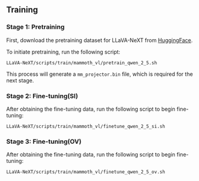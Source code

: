 ## Training

### Stage 1: Pretraining

First, download the pretraining dataset for LLaVA-NeXT from [HuggingFace](https://huggingface.co/datasets/liuhaotian/LLaVA-Pretrain).

To initiate pretraining, run the following script:

```
LLaVA-NeXT/scripts/train/mammoth_vl/pretrain_qwen_2_5.sh
```

This process will generate a `mm_projector.bin` file, which is required for the next stage.

### Stage 2: Fine-tuning(SI)

After obtaining the fine-tuning data, run the following script to begin fine-tuning:

```
LLaVA-NeXT/scripts/train/mammoth_vl/finetune_qwen_2_5_si.sh
```

### Stage 3: Fine-tuning(OV)

After obtaining the fine-tuning data, run the following script to begin fine-tuning:

```
LLaVA-NeXT/scripts/train/mammoth_vl/finetune_qwen_2_5_ov.sh
```